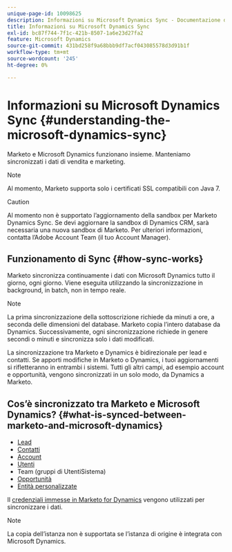 ```yaml
---
unique-page-id: 10098625
description: Informazioni su Microsoft Dynamics Sync - Documentazione di Marketo - Documentazione del prodotto
title: Informazioni su Microsoft Dynamics Sync
exl-id: bc87f744-7f1c-421b-8507-1a6e23d27fa2
feature: Microsoft Dynamics
source-git-commit: 431bd258f9a68bbb9df7acf043085578d3d91b1f
workflow-type: tm+mt
source-wordcount: '245'
ht-degree: 0%

---
```


# Informazioni su Microsoft Dynamics Sync {#understanding-the-microsoft-dynamics-sync}

Marketo e Microsoft Dynamics funzionano insieme. Manteniamo sincronizzati i dati di vendita e marketing.

>[!NOTE]
>
>Al momento, Marketo supporta solo i certificati SSL compatibili con Java 7.

>[!CAUTION]
>
>Al momento non è supportato l’aggiornamento della sandbox per Marketo Dynamics Sync. Se devi aggiornare la sandbox di Dynamics CRM, sarà necessaria una nuova sandbox di Marketo. Per ulteriori informazioni, contatta l’Adobe Account Team (il tuo Account Manager).

## Funzionamento di Sync {#how-sync-works}

Marketo sincronizza continuamente i dati con Microsoft Dynamics tutto il giorno, ogni giorno. Viene eseguita utilizzando la sincronizzazione in background, in batch, non in tempo reale.

>[!NOTE]
>
>La prima sincronizzazione della sottoscrizione richiede da minuti a ore, a seconda delle dimensioni del database. Marketo copia l’intero database da Dynamics. Successivamente, ogni sincronizzazione richiede in genere secondi o minuti e sincronizza solo i dati modificati.

La sincronizzazione tra Marketo e Dynamics è bidirezionale per lead e contatti. Se apporti modifiche in Marketo o Dynamics, i tuoi aggiornamenti si rifletteranno in entrambi i sistemi. Tutti gli altri campi, ad esempio account e opportunità, vengono sincronizzati in un solo modo, da Dynamics a Marketo.

## Cos’è sincronizzato tra Marketo e Microsoft Dynamics? {#what-is-synced-between-marketo-and-microsoft-dynamics}

* [Lead](/help/marketo/product-docs/crm-sync/microsoft-dynamics-sync/microsoft-dynamics-sync-details/microsoft-dynamics-sync-lead-sync.md)
* [Contatti](/help/marketo/product-docs/crm-sync/microsoft-dynamics-sync/microsoft-dynamics-sync-details/microsoft-dynamics-sync-contact-sync.md)
* [Account](/help/marketo/product-docs/crm-sync/microsoft-dynamics-sync/microsoft-dynamics-sync-details/microsoft-dynamics-sync-account-sync.md)
* [Utenti](/help/marketo/product-docs/crm-sync/microsoft-dynamics-sync/microsoft-dynamics-sync-details/microsoft-dynamics-sync-user-sync.md)
* Team (gruppi di UtentiSistema)
* [Opportunità](/help/marketo/product-docs/crm-sync/microsoft-dynamics-sync/microsoft-dynamics-sync-details/microsoft-dynamics-sync-opportunity-sync.md)
* [Entità personalizzate](/help/marketo/product-docs/crm-sync/microsoft-dynamics-sync/microsoft-dynamics-sync-details/enable-sync-for-a-custom-entity.md)

Il [credenziali immesse in Marketo for Dynamics](/help/marketo/product-docs/crm-sync/microsoft-dynamics-sync/sync-setup/microsoft-dynamics-365-with-ropc-connection/step-2-of-4-set-up.md) vengono utilizzati per sincronizzare i dati.

>[!NOTE]
>
>La copia dell’istanza non è supportata se l’istanza di origine è integrata con Microsoft Dynamics.
